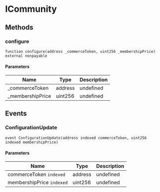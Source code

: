 # ICommunity









## Methods

### configure

```solidity
function configure(address _commerceToken, uint256 _membershipPrice) external nonpayable
```





#### Parameters

| Name | Type | Description |
|---|---|---|
| _commerceToken | address | undefined |
| _membershipPrice | uint256 | undefined |



## Events

### ConfigurationUpdate

```solidity
event ConfigurationUpdate(address indexed commerceToken, uint256 indexed membershipPrice)
```





#### Parameters

| Name | Type | Description |
|---|---|---|
| commerceToken `indexed` | address | undefined |
| membershipPrice `indexed` | uint256 | undefined |



